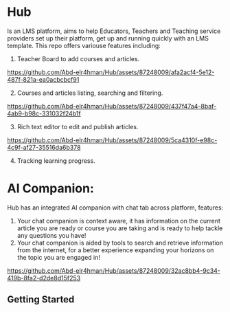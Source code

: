 # Hub 
Is an LMS platform, aims to help Educators, Teachers and Teaching service providers set up their platform, get up and running quickly with an LMS template. This repo offers variouse features including:
1. Teacher Board to add courses and articles.

https://github.com/Abd-elr4hman/Hub/assets/87248009/afa2acf4-5e12-487f-821a-ea0acbcbcf91

2. Courses and articles listing, searching and filtering.

https://github.com/Abd-elr4hman/Hub/assets/87248009/437f47a4-8baf-4ab9-b98c-331032f24b1f

3. Rich text editor to edit and publish articles.

https://github.com/Abd-elr4hman/Hub/assets/87248009/5ca4310f-e98c-4c9f-af27-35516da6b378

4. Tracking learning progress.

# AI Companion:
Hub has an integrated AI companion with chat tab across platform, features:
1. Your chat companion is context aware, it has information on the current article you are ready or course you are taking and is ready to help tackle any questions you have!
2. Your chat companion is aided by tools to search and retrieve information from the internet, for a better experience expanding your horizons on the topic you are engaged in!

https://github.com/Abd-elr4hman/Hub/assets/87248009/32ac8bb4-9c34-419b-8fa2-d2de8d15f253

## Getting Started
